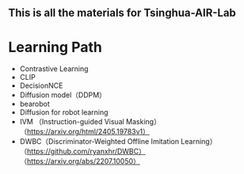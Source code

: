 ## This is all the materials for Tsinghua-AIR-Lab

# Learning Path
- Contrastive Learning 
- CLIP
- DecisionNCE
- Diffusion model（DDPM）
- bearobot
- Diffusion for robot learning
- IVM （Instruction-guided Visual Masking）（https://arxiv.org/html/2405.19783v1）
- DWBC（Discriminator-Weighted Offline Imitation Learning） （https://github.com/ryanxhr/DWBC） （https://arxiv.org/abs/2207.10050）
